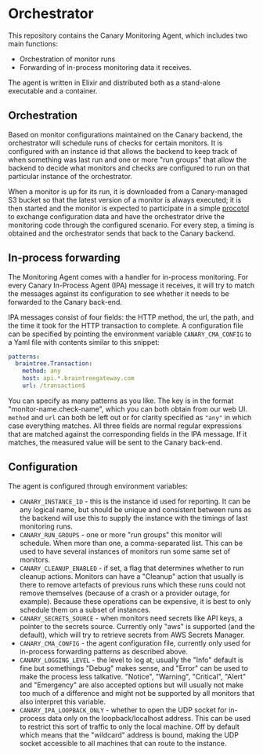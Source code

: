 # Orchestrator

This repository contains the Canary Monitoring Agent, which includes two main functions:

* Orchestration of monitor runs
* Forwarding of in-process monitoring data it receives.

The agent is written in Elixir and distributed both as a stand-alone executable and a container.

## Orchestration

Based on monitor configurations maintained on the Canary backend, the orchestrator will schedule runs
of checks for certain monitors. It is configured with an instance id that allows the backend to keep
track of when something was last run and one or more "run groups" that allow the backend to decide what
monitors and checks are configured to run on that particular instance of the orchestrator.

When a monitor is up for its run, it is downloaded from a Canary-managed S3 bucket so that the latest version of
a monitor is always executed; it is then started and the monitor is expected to participate in a simple
[procotol](docs/protocol.md) to exchange configuration data and have the orchestrator drive the monitoring code
through the configured scenario. For every step, a timing is obtained and the orchestrator sends that back to
the Canary backend.

## In-process forwarding

The Monitoring Agent comes with a handler for in-process monitoring. For every Canary In-Process Agent (IPA) message it receives,
it will try to match the messages against its configuration to see whether it needs to be forwarded to the Canary back-end.

IPA messages consist of four fields: the HTTP method, the url, the path, and the time it took for the HTTP transaction to
complete. A configuration file can be specified by pointing the environment variable `CANARY_CMA_CONFIG` to a Yaml file with
contents similar to this snippet:

```yaml
patterns:
  braintree.Transaction:
    method: any
    host: api.*.braintreegateway.com
    url: /transaction$
```

You can specify as many patterns as you like. The key is in the format "monitor-name.check-name", which you can both obtain
from our web UI. `method` and `url` can both be left out or for clarity specified as `"any"` in which case everything matches. All
three fields are normal regular expressions that are matched against the corresponding fields in the IPA message. If it matches,
the measured value will be sent to the Canary back-end.

## Configuration

The agent is configured through environment variables:

* `CANARY_INSTANCE_ID` - this is the instance id used for reporting. It can be any logical name, but should be unique and consistent between
  runs as the backend will use this to supply the instance with the timings of last monitoring runs.
* `CANARY_RUN_GROUPS` - one or more "run groups" this monitor will schedule. When more than one, a comma-separated list. This can be
  used to have several instances of monitors run some same set of monitors.
* `CANARY_CLEANUP_ENABLED` - if set, a flag that determines whether to run cleanup actions. Monitors can have a "Cleanup" action
  that usually is there to remove artefacts of previous runs which these runs could not remove themselves (because of a crash or
  a provider outage, for example). Because these operations can be expensive, it is best to only schedule them on a subset of instances.
* `CANARY_SECRETS_SOURCE` - when monitors need secrets like API keys, a pointer to the secrets source. Currently only "aws" is
  supported (and the default), which will try to retrieve secrets from AWS Secrets Manager.
* `CANARY_CMA_CONFIG` - the agent configuration file, currently only used for in-process forwarding patterns as described above.
* `CANARY_LOGGING_LEVEL` - the level to log at; usually the "Info" default is fine but somethings "Debug" makes sense, and "Error"
  can be used to make the process less talkative. "Notice", "Warning", "Critical", "Alert" and "Emergency" are also accepted options
  but will usually not make too much of a difference and might not be supported by all monitors that also interpret this variable.
* `CANARY_IPA_LOOPBACK_ONLY` - whether to open the UDP socket for in-process data only on the loopback/localhost address. This can be
  used to restrict this sort of traffic to only the local machine. Off by default which means that the "wildcard" address is bound,
  making the UDP socket accessible to all machines that can route to the instance.
